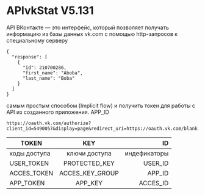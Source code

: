 APIvkStat V5.131
===========
API ВКонтакте — это интерфейс, который позволяет получать информацию из базы данных vk.com с помощью http-запросов к специальному серверу
```
{
  "response": [
    {
      "id": 210700286,
      "first_name": "Aboba",
      "last_name": "Boba"
    }
  ]
}
```
самым простым способом (Implicit flow) и получить токен для работы с API из созданного приложения.
APP_ID
```
https://oauth.vk.com/authorize?client_id=5490057&display=page&redirect_uri=https://oauth.vk.com/blank.html&scope=friends&response_type=token&v=5.131
```

| TOKEN | KEY | ID |
|----------------|:---------:|----------------:|
| коды доступа | ключи доступа | индефикаторы |
| USER_TOKEN | PROTECTED_KEY | USER_ID |
| ACCES_TOKEN | ACCES_KEY_GROUP  | APP_ID |
| APP_TOKEN | APP_KEY | ACCES_ID |

